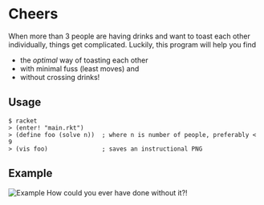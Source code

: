 # Cheers
When more than 3 people are having drinks and want to toast each other individually, things get complicated. Luckily, this program will help you find 
- the *optimal* way of toasting each other
- with minimal fuss (least moves) and
- without crossing drinks!

## Usage
```
$ racket
> (enter! "main.rkt")
> (define foo (solve n))  ; where n is number of people, preferably < 9
> (vis foo)               ; saves an instructional PNG
```

## Example
![Example](http://dikidoom.github.io/cheers.png)
How could you ever have done without it?!